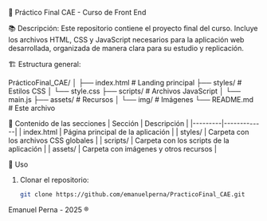 🎨 Práctico Final CAE - Curso de Front End

📚 Descripción:
Este repositorio contiene el proyecto final del curso. Incluye los archivos HTML, CSS y JavaScript necesarios para la aplicación web desarrollada, organizada de manera clara para su estudio y replicación.

🏗️ Estructura general:

PrácticoFinal_CAE/
│
├── index.html              # Landing principal
├── styles/                 # Estilos CSS
│   └── style.css
├── scripts/                # Archivos JavaScript
│   └── main.js
├── assets/                 # Recursos
│   └── img/                # Imágenes
└── README.md               # Este archivo

📖 Contenido de las secciones
| Sección | Descripción |
|---------|-------------|
| index.html | Página principal de la aplicación |
| styles/ | Carpeta con los archivos CSS globales |
| scripts/ | Carpeta con los scripts de la aplicación |
| assets/ | Carpeta con imágenes y otros recursos |

🚀 Uso
1. Clonar el repositorio:
   ```bash
   git clone https://github.com/emanuelperna/PracticoFinal_CAE.git

Emanuel Perna - 2025 ®️
